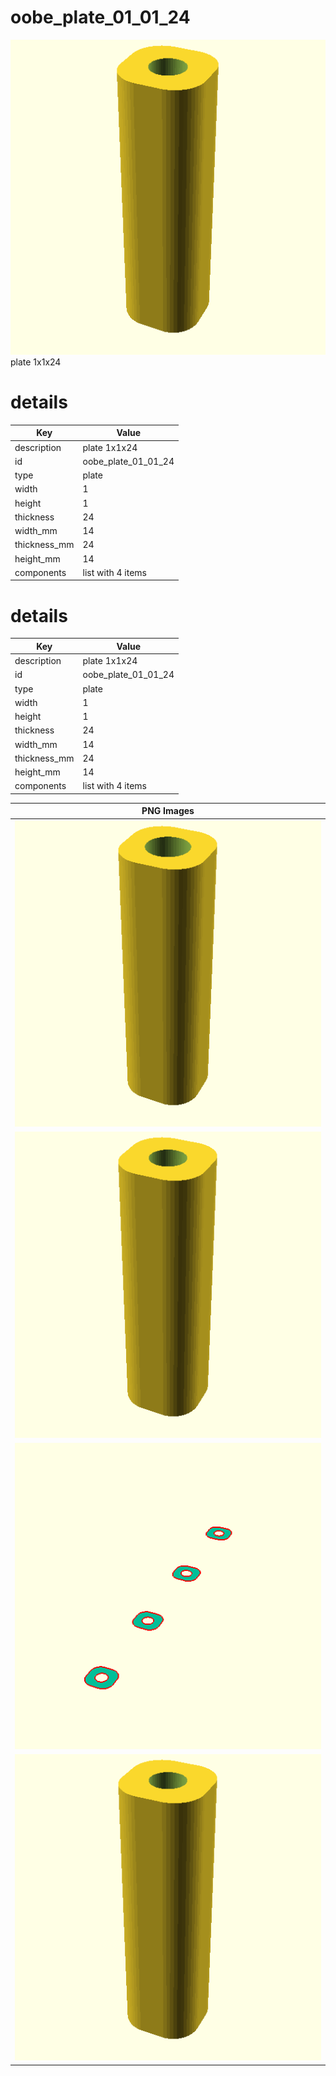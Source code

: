 # oobe_plate_01_01_24  
![true.png](true.png)  
plate 1x1x24
# details
| Key          | Value                                                                                                                                                                                                                                                                                                                                                                                                                    |
| ------------ | ------------------------------------------------------------------------------------------------------------------------------------------------------------------------------------------------------------------------------------------------------------------------------------------------------------------------------------------------------------------------------------------------------------------------ |
| description  | plate 1x1x24                                                                                                                                                                                                                                                                                                                                                                                                             |
| id           | oobe_plate_01_01_24                                                                                                                                                                                                                                                                                                                                                                                                      |
| type         | plate                                                                                                                                                                                                                                                                                                                                                                                                                    |
| width        | 1                                                                                                                                                                                                                                                                                                                                                                                                                        |
| height       | 1                                                                                                                                                                                                                                                                                                                                                                                                                        |
| thickness    | 24                                                                                                                                                                                                                                                                                                                                                                                                                       |
| width_mm     | 14                                                                                                                                                                                                                                                                                                                                                                                                                       |
| thickness_mm | 24                                                                                                                                                                                                                                                                                                                                                                                                                       |
| height_mm    | 14                                                                                                                                                                                                                                                                                                                                                                                                                       |
| components   | list with 4 items                                                                                                                                                                                                                                                                                                                                                                                                        |

# details
| Key          | Value                                                                                                                                                                                                                                                                                                                                                                                                                    |
| ------------ | ------------------------------------------------------------------------------------------------------------------------------------------------------------------------------------------------------------------------------------------------------------------------------------------------------------------------------------------------------------------------------------------------------------------------ |
| description  | plate 1x1x24                                                                                                                                                                                                                                                                                                                                                                                                             |
| id           | oobe_plate_01_01_24                                                                                                                                                                                                                                                                                                                                                                                                      |
| type         | plate                                                                                                                                                                                                                                                                                                                                                                                                                    |
| width        | 1                                                                                                                                                                                                                                                                                                                                                                                                                        |
| height       | 1                                                                                                                                                                                                                                                                                                                                                                                                                        |
| thickness    | 24                                                                                                                                                                                                                                                                                                                                                                                                                       |
| width_mm     | 14                                                                                                                                                                                                                                                                                                                                                                                                                       |
| thickness_mm | 24                                                                                                                                                                                                                                                                                                                                                                                                                       |
| height_mm    | 14                                                                                                                                                                                                                                                                                                                                                                                                                       |
| components   | list with 4 items                                                                                                                                                                                                                                                                                                                                                                                                        |

| PNG Images |
| --- |
| ![3dpr.png](3dpr.png) |
| ![laser.png](laser.png) |
| ![laser_flat.png](laser_flat.png) |
| ![true.png](true.png) |

